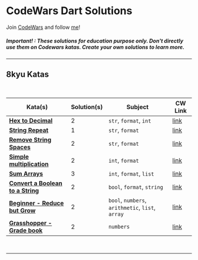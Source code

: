 # CodeWars Dart Solutions

Join [CodeWars](https://www.codewars.com/r/_PwOTQ) and follow [me](https://www.codewars.com/users/muzayyinarf)!

##### Important! : These solutions for education purpose only. Don't directly use them on Codewars katas. Create your own solutions to learn more.

---

## 8kyu Katas

<br>

| Kata(s) | Solution(s) | Subject | CW Link |
|--|--|--|--|
| [**Hex to Decimal**](lib/8_kyu/hex_to_decimal.md)  | 2 | `str`, `format`, `int` | [link](https://www.codewars.com/kata/57a4d500e298a7952100035d/train/dart) |
| [**String Repeat**](lib/8_kyu/string_repeat.md)  | 1 | `str`, `format` | [link](https://www.codewars.com/kata/57a0e5c372292dd76d000d7e/train/dart) |
| [**Remove String Spaces**](lib/8_kyu/remove_string_spaces.md)  | 2 | `str`, `format` | [link](https://www.codewars.com/kata/57eae20f5500ad98e50002c5/train/dart) |
| [**Simple multiplication**](lib/8_kyu/simple_multiplication.md)  | 2 | `int`, `format` | [link](https://www.codewars.com/kata/583710ccaa6717322c000105/train/dart) |
| [**Sum Arrays**](lib/8_kyu/sum_arrays.md)  | 3 | `int`, `format`, `list` | [link](https://www.codewars.com/kata/53dc54212259ed3d4f00071c/train/dart) |
| [**Convert a Boolean to a String**](lib/8_kyu/convert_boolean_to_string.md)  | 2 | `bool`, `format`, `string` | [link](https://www.codewars.com/kata/551b4501ac0447318f0009cd/train/dart) |
| [**Beginner - Reduce but Grow**](lib/8_kyu/beginner_reduce_but_grow.md)  | 2 | `bool`, `numbers`, `arithmetic`, `list`,  `array` | [link](https://www.codewars.com/kata/57f780909f7e8e3183000078/dart) |
| [**Grasshopper - Grade book**](lib/8_kyu/grasshoper_grade_book.md)  | 2 | `numbers` | [link](https://www.codewars.com/kata/55cbd4ba903825f7970000f5/train/dart) |

<br>

---

